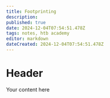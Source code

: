 ```yaml
---
title: Footprinting
description: 
published: true
date: 2024-12-04T07:54:51.478Z
tags: notes, htb academy
editor: markdown
dateCreated: 2024-12-04T07:54:51.478Z
---
```


# Header
Your content here